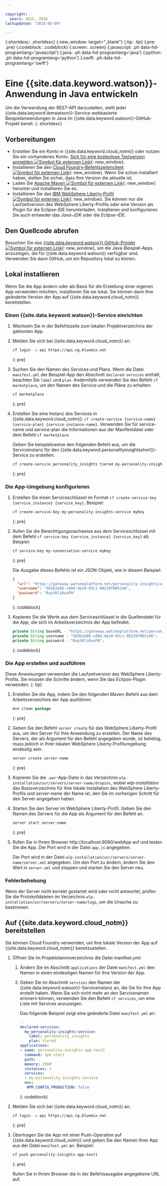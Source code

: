 ```yaml
---

copyright:
  years: 2015, 2018
lastupdated: "2018-05-09"

---
```


{:shortdesc: .shortdesc}
{:new_window: target="_blank"}
{:tip: .tip}
{:pre: .pre}
{:codeblock: .codeblock}
{:screen: .screen}
{:javascript: .ph data-hd-programlang='javascript'}
{:java: .ph data-hd-programlang='java'}
{:python: .ph data-hd-programlang='python'}
{:swift: .ph data-hd-programlang='swift'}

# Eine {{site.data.keyword.watson}}-Anwendung in Java entwickeln

Um die Verwendung der REST-API darzustellen, stellt jeder {{site.data.keyword.ibmwatson}}-Service webbasierte Beispielanwendungen in Java im {{site.data.keyword.watson}}-GitHub-Projekt bereit.
{: shortdesc}

## Vorbereitungen

- Erstellen Sie ein Konto in {{site.data.keyword.cloud_notm}} oder nutzen Sie ein vorhandenes Konto. [Sich für eine kostenlose Testversion anmelden ![Symbol für externen Link](../../icons/launch-glyph.svg "Symbol für externen Link")](https://console.{DomainName}/registration/?target=/catalog/%3fcategory=watson){: new_window}. 
- Installieren Sie den [Cloud Foundry-Befehlszeilenclient ![Symbol für externen Link](../../icons/launch-glyph.svg "Symbol für externen Link")](https://github.com/cloudfoundry/cli#downloads){: new_window}. Wenn Sie schon installiert haben, stellen Sie sicher, dass Ihre Version die aktuelle ist. 
- Laden Sie [Apache Maven ![Symbol für externen Link](../../icons/launch-glyph.svg "Symbol für externen Link")](https://maven.apache.org/download.cgi){: new_window} herunter und installieren Sie es.
- Installieren Sie das [IBM WebSphere Liberty-Profil ![Symbol für externen Link](../../icons/launch-glyph.svg "Symbol für externen Link")](https://developer.ibm.com/wasdev/downloads/){: new_window}. Sie können nur die Laufzeitversion des WebSphere Liberty-Profils oder eine Version als Plugin für die Eclipse-IDE herunterladen. Installieren und konfigurieren Sie auch entweder das *Java-JDK* oder die *Eclipse-IDE*.

## Den Quellcode abrufen
Besuchen Sie das [{{site.data.keyword.watson}} GitHub-Projekt ![Symbol für externen Link](../../icons/launch-glyph.svg "Symbol für externen Link")](https://github.com/watson-developer-cloud){: new_window}, um die Java-Beispiel-Apps anzuzeigen, die für {{site.data.keyword.watson}} verfügbar sind. Verwenden Sie dann GitHub, um ein Repository lokal zu klonen.

## Lokal installieren
Wenn Sie die App ändern oder als Basis für die Erstellung einer eigenen App verwenden möchten, installieren Sie sie lokal. Sie können dann Ihre geänderte Version der App auf {{site.data.keyword.cloud_notm}} bereitstellen.

### Einen {{site.data.keyword.watson}}-Service einrichten

1.  Wechseln Sie in der Befehlszeile zum lokalen Projektverzeichnis der geklonten App.
1.  Melden Sie sich bei {{site.data.keyword.cloud_notm}} an:

    ```bash
    cf login -a api https://api.ng.bluemix.net
    ```
    {: pre}

1.  Suchen Sie den Namen des Services und Plans. Wenn die Datei `manifest.yml` der Beispiel-App den Abschnitt `declared-services` enthält, beachten Sie `label` und `plan`. Andernfalls verwenden Sie den Befehl `cf marketplace`, um den Namen des Service und die Pläne zu erhalten:

    ```bash
    cf marketplace
    ```
    {: pre}

1.  Erstellen Sie eine Instanz des Services in {{site.data.keyword.cloud_notm}}: `cf create-service {service-name} {service-plan} {service-instance-name}`. Verwenden Sie für service-name und service-plan die Informationen aus der Manifestdatei oder dem Befehl `cf marketplace`.

    Geben Sie beispielsweise den folgenden Befehl aus, um die Serviceinstanz für den {{site.data.keyword.personalityinsightsshort}}-Service zu erstellen:

    ```bash
    cf create-service personality_insights tiered my-personality-insights-service
    ```
    {: pre}

### Die App-Umgebung konfigurieren

1.  Erstellen Sie einen Serviceschlüssel im Format `cf create-service-key {service_instance} {service_key}`. Beispiel:

    ```bash
    cf create-service-key my-personality-insights-service myKey
    ```
    {: pre}

1.  Rufen Sie die Berechtigungsnachweise aus dem Serviceschlüssel mit dem Befehl `cf service-key {service_instance} {service_key}` ab. Beispiel:

    ```bash
    cf service-key my-conversation-service myKey
    ```
    {: pre}

    Die Ausgabe dieses Befehls ist ein JSON-Objekt, wie in diesem Beispiel:

    ```json
    {
      "url": "https://gateway.watsonplatform.net/personality-insights/api",
      "username": "583b2e88-c80d-4ec0-93c1-98239f805146",
      "password": "RuytRliRvoFN"
    }

    ```
    {: codeblock}
1.  Kopieren Sie die Werte aus dem Serviceschlüssel in die Quellendatei für die App, die sich im Arbeitsverzeichnis der App befindet:

    ```java
    private String baseURL - "https://gateway.watsonplatform.net/personality-insights/api";
    private String username - "583b2e88-c80d-4ec0-93c1-98239f805146";
    private String password - "RuytRliRvoFN";
    ```
    {: codeblock}

### Die App erstellen und ausführen

Diese Anweisungen verwenden die Laufzeitversion des WebSphere Liberty-Profils. Sie müssen die Schritte ändern, wenn Sie das Eclipse-Plugin verwenden.
{: tip}

1.  Erstellen Sie die App, indem Sie den folgenden Maven-Befehl aus dem Arbeitsverzeichnis der App ausführen:

    ```java
    mvn clean package
    ```
    {: pre}

1.  Geben Sie den Befehl `server create` für das WebSphere Liberty-Profil aus, um den Server für Ihre Anwendung zu erstellen. Der Name des Servers, der als Argument für den Befehl angegeben wurde, ist beliebig, muss jedoch in Ihrer lokalen WebSphere Liberty-Profilumgebung eindeutig sein.

    ```bash
    server create server-name
    ```
    {: pre}

1.  Kopieren Sie die `.war`-App-Datei in das Verzeichnis `wlp-installation/usr/servers/server-name/dropins`, wobei *wlp-installation* das Basisverzeichnis für Ihre lokale Installation des WebSphere Liberty-Profils und *server-name* der Name ist, den Sie im vorherigen Schritt für den Server angegeben haben.
1.  Starten Sie den Server im WebSphere Liberty-Profil. Geben Sie den Namen des Servers für die App als Argument für den Befehl an.

    ```bash
    server start server-name
    ```
    {: pre}

1.  Rufen Sie in Ihrem Browser http://localhost:9080/webApp auf und testen Sie die App. Der Port wird in der Datei `app.js` angegeben.

    Der Port wird in der Datei `wlp-installation/usr/servers/server-name/server.xml` angegeben. Um den Port zu ändern, ändern Sie den Wert in `server.xml` und stoppen und starten Sie den Server neu.

### Fehlerbehebung

Wenn der Server nicht korrekt gestartet wird oder nicht antwortet, prüfen Sie die Protokolldateien im Verzeichnis `wlp-installation/usr/servers/server-name/logs`, um die Ursache zu bestimmen.

## Auf {{site.data.keyword.cloud_notm}} bereitstellen

Sie können Cloud Foundry verwenden, um Ihre lokale Version der App auf {{site.data.keyword.cloud_notm}} bereitzustellen.

1.  Öffnen Sie im Projektstammverzeichnis die Datei manifest.yml:
    1. Ändern Sie im Abschnitt `applications` der Datei `manifest.yml` den Namen in einen eindeutigen Namen für Ihre Version der App.
    1. Geben Sie im Abschnitt `services` den Namen der {{site.data.keyword.watson}}-Serviceinstanz an, die Sie für Ihre App erstellt haben. Wenn Sie sich nicht mehr an den Servicenamen erinnern können, verwenden Sie den Befehl `cf services`, um eine Liste mit Services anzuzeigen.

        Das folgende Beispiel zeigt eine geänderte Datei `manifest.yml` an:

        ```yml
        ---
        declared-services:
          my-personality-insights-service:
            label: personality_insights
            plan: tiered
        applications:
        - name: personality-insights-app-test1
          command: npm start
          path: .
          memory: 256M
          instances: 1
          services:
          - my-personality-insights-service
          env:
           NPM_CONFIG_PRODUCTION: false
        ```
        {: codeblock}

1.  Melden Sie sich bei {{site.data.keyword.cloud_notm}} an:

    ```bash
    cf login -a api https://api.ng.bluemix.net
    ```
    {: pre}

1.  Übertragen Sie die App mit einer Push-Operation auf {{site.data.keyword.cloud_notm}} und geben Sie den Namen Ihrer App aus der Datei `manifest.yml` an. Beispiel:

    ```bash
    cf push personality-insights-app-test1
    ```
    {: pre}

    Rufen Sie in Ihrem Browser die in der Befehlsausgabe angegebene URL auf.
